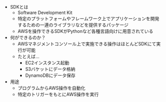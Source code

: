 - SDKとは
    - Software Development Kit
    - 特定のプラットフォームやフレームワーク上でアプリケーションを開発するための一連のライブラリなどを提供するパッケージ
    - AWSを操作できるSDKがPythonなど各種言語向けに用意されている
- 何ができるのか？
    - AWSマネジメントコンソール上で実施できる操作はほとんどSDKにて実行が可能
    - たとえば…
        - EC2インスタンス起動
        - S3バケットにデータ格納
        - DynamoDBにデータ保存
- 用途
    - プログラムからAWS操作を自動化
    - 特定のトリガーをもとにAWS操作を実行